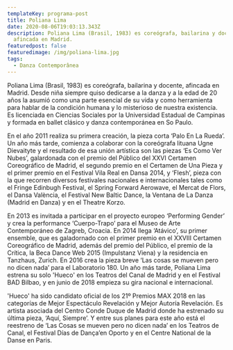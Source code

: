 ```yaml
---
templateKey: programa-post
title: Poliana Lima
date: 2020-08-06T19:03:13.343Z
description: Poliana Lima (Brasil, 1983) es coreógrafa, bailarina y docente,
  afincada en Madrid.
featuredpost: false
featuredimage: /img/poliana-lima.jpg
tags:
  - Danza Contemporânea
---
```

Poliana Lima (Brasil, 1983) es coreógrafa, bailarina y docente, afincada en Madrid.
Desde niña siempre quiso dedicarse a la danza y a la edad de 20 años la asumió como una parte esencial de su vida y como herramienta para hablar de la condición humana y lo misterioso de nuestra existencia. Es licenciada en Ciencias Sociales por la Universidad Estadual de Campinas y formada en ballet clásico y danza contemporánea en So Paulo.

En el año 2011 realiza su primera creación, la pieza corta ‘Palo En La Rueda’. Un año más tarde, comienza a colaborar con la coreógrafa lituana Ugne Dievaityte y el resultado de esa unión artística son las piezas ‘Es Como Ver Nubes’, galardonada con el premio del Público del XXVI Certamen Coreográfico de Madrid, el segundo premio en el Certamen de Una Pieza y el primer premio en el Festival Vila Real en Dansa 2014, y ‘Flesh’, pieza con la que recorren diversos festivales nacionales e internacionales tales como el Fringe Edinbugh Festival, el Spring Forward Aerowave, el Mercat de Flors, el Dansa València, el Festival New Baltic Dance, la Ventana de La Danza (Madrid en Danza) y en el Theatre Korzo.

En 2013 es invitada a participar en el proyecto europeo ‘Performing Gender’ y crea la performance ‘Cuerpo-Trapo’ para el Museo de Arte Contemporáneo de Zagreb, Croacia. En 2014 llega ‘Atávico’, su primer ensemble, que es galadornado con el primer premio en el XXVIII Certamen Coreográfico de Madrid, además del premio del Público, el premio de la Crítica, la Beca Dance Web 2015 (Impulstanz Viena) y la residencia en Tanzhaus, Zurich.
En 2016 crea la pieza breve ‘Las cosas se mueven pero no dicen nada’ para el Laboratorio 180. Un año más tarde, Poliana Lima estrena su solo 'Hueco' en los Teatros del Canal de Madrid y en el Festival BAD Bilbao, y en junio de 2018 empieza su gira nacional e internacional.

'Hueco' ha sido candidato oficial de los 21º Premios MAX 2018 en las categorías de Mejor Espectáculo Revelación y Mejor Autoría Revelación. Es artista asociada del Centro Conde Duque de Madrid donde ha estrenado su última pieza, ‘Aquí, Siempre’. Y entre sus planes para este año está el reestreno de ‘Las Cosas se mueven pero no dicen nada’ en los Teatros de Canal, el Festival Días de Dança’en Oporto y en el Centre National de la Danse en Paris.